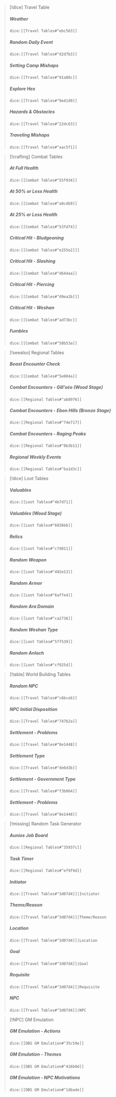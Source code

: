 > [!dice] Travel Table
> ##### Weather
>`dice:[[Travel Tables#^ebc563]]`
>
>##### Random Daily Event
>`dice:[[Travel Tables#^d2d7b3]]`
>
>#####  Setting Camp Mishaps
>`dice:[[Travel Tables#^91a88c]]`
>
>#####  Explore Hex
>`dice:[[Travel Tables#^9e41d9]]`
>
>#####  Hazards & Obstacles
>`dice:[[Travel Tables#^22dc63]]`
>
>##### Traveling Mishaps
>`dice:[[Travel Tables#^aac5f1]]`
>

>[!crafting] Combat Tables
>##### At Full Health
>`dice:[[Combat Tables#^55f934]]`
>
>##### At 50% or Less Health
>`dice:[[Combat Tables#^a0cdb9]]`
>
>##### At 25% or Less Health
>`dice:[[Combat Tables#^53fd74]]`
>
>##### Critical Hit - Bludgeoning
>`dice:[[Combat Tables#^e255e2]]]`
>
>##### Critical Hit - Slashing
>`dice:[[Combat Tables#^d644aa]]`
>
>##### Critical Hit - Piercing
>`dice:[[Combat Tables#^d9ea2b]]]`
>
>##### Critical Hit - Weshan
>`dice:[[Combat Tables#^ad73bc]]`
>
>##### Fumbles
>`dice:[[Combat Tables#^58b53a]]`
>

>[!seealso] Regional Tables
>##### Beast Encounter Check
>`dice:[[Combat Tables#^5e804a]]`
>
>##### Combat Encounters - Gill’séo (Wood Stage)
>`dice:[[Regional Tables#^ab8976]]`
>
>##### Combat Encounters - Ebon Hills (Bronze Stage)
>`dice:[[Regional Tables#^74e717]]`
>
>##### Combat Encounters - Raging Peaks
>`dice:[[Regional Tables#^8b3b11]]`
>
>##### Regional Weekly Events
>`dice:[[Regional Tables#^ba1d3c]]`

>[!dice] Loot Tables
>##### Valuables
>`dice:[[Loot Tables#^4b7d71]]`
>
>##### Valuables (Wood Stage)
>`dice:[[Loot Tables#^6036bb]]`
>
>##### Relics
>`dice:[[Loot Tables#^c7d811]]`
>
>##### Random Weapon
>`dice:[[Loot Tables#^492e13]]` 
>
>##### Random Armor
>`dice:[[Loot Tables#^6affe4]]`
>
>##### Random Ara Domain
>`dice:[[Loot Tables#^ca2736]]`
>
>##### Random Weshan Type
>`dice:[[Loot Tables#^5ff539]]`
>
>##### Random Anlach
>`dice:[[Loot Tables#^cf925d]]`

> [!table] World Building Tables
>##### Random NPC
>`dice:[[Travel Tables#^c6bceb]]`
>
>##### NPC Initial Disposition
>`dice:[[Travel Tables#^747b2a]]`
>
>##### Settlement - Problems
>`dice:[[Travel Tables#^8e1448]]`
>
>##### Settlement Type
>`dice:[[Travel Tables#^de6d3b]]`
>
>##### Settlement - Government Type
>`dice:[[Travel Tables#^f3b864]]`
>
>##### Settlement - Problems
>`dice:[[Travel Tables#^8e1448]]`

>[!missing] Random Task Generator
>
>##### Aunios Job Board
>`dice:[[Regional Tables#^35937c]]`
>
>##### Task Timer
>`dice:[[Regional Tables#^ef9f9d]]`
>
>##### Initiator
>`dice:[[Travel Tables#^3d07d4]]|Initiator`
>
>##### Theme/Reason
>`dice:[[Travel Tables#^3d07d4]]|Theme/Reason`
>
>##### Location
>`dice:[[Travel Tables#^3d07d4]]|Location`
>
>##### Goal
>`dice:[[Travel Tables#^3d07d4]]|Goal`
>
>##### Requisite
>`dice:[[Travel Tables#^3d07d4]]|Requisite`
>
>##### NPC
>`dice:[[Travel Tables#^3d07d4]]|NPC`
>

>[!NPC] GM Emulation
>
>##### GM Emulation - Actions
>`dice:[[DBS GM Emulation#^35c59e]]`
>
>##### GM Emulation - Themes
>`dice:[[DBS GM Emulation#^416b0d]]`
>
>##### GM Emulation - NPC Motivations
>`dice:[[DBS GM Emulation#^1dbade]]`
>